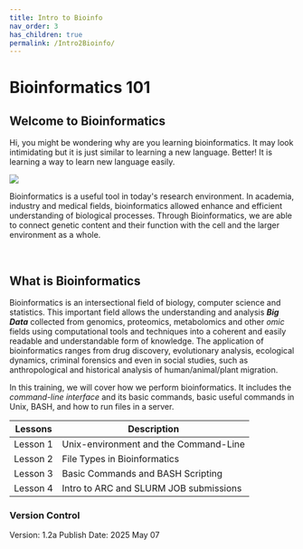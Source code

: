 ```yaml
---
title: Intro to Bioinfo
nav_order: 3
has_children: true
permalink: /Intro2Bioinfo/
---
```


# Bioinformatics 101

##  Welcome to Bioinformatics 
  
Hi, you might be wondering why are you learning bioinformatics. It may look intimidating but it is just similar to learning a new language. Better! It is learning a way to learn new language easily.

<div class=image>
<img src="https://facts.net/wp-content/uploads/2023/09/19-astounding-facts-about-bioinformatics-1694494466.jpeg"> </div>

Bioinformatics is a useful tool in today's research environment. In academia, industry and medical fields, bioinformatics allowed enhance and efficient understanding of biological processes. Through Bioinformatics, we are able to connect genetic content and their function with the cell and the larger environment as a whole.

<br>

## What is Bioinformatics

Bioinformatics is an intersectional field of biology, computer science and statistics. This important field allows the understanding and analysis ***Big Data*** collected from genomics, proteomics, metabolomics and other *omic* fields using computational tools and techniques into a coherent and easily readable and understandable form of knowledge. The application of bioinformatics ranges from drug discovery, evolutionary analysis, ecological dynamics, criminal forensics and even in social studies, such as anthropological and historical analysis of human/animal/plant migration. 

In this training, we will cover how we perform bioinformatics. It includes the *command-line interface* and its basic commands, basic useful commands in Unix, BASH, and how to run files in a server. 

<div class=term_table>

|Lessons|Description|
|---|---|
|Lesson 1|Unix-environment and the Command-Line|
|Lesson 2|File Types in Bioinformatics|
|Lesson 3|Basic Commands and BASH Scripting|
|Lesson 4|Intro to ARC and SLURM JOB submissions|


</div>

### Version Control
Version: 1.2a
Publish Date: 2025 May 07


